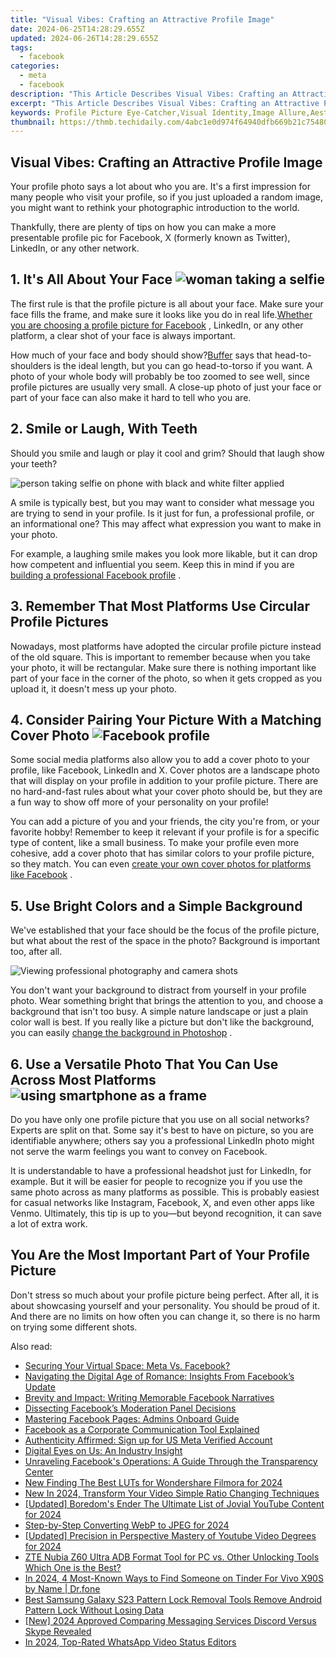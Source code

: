 ```yaml
---
title: "Visual Vibes: Crafting an Attractive Profile Image"
date: 2024-06-25T14:28:29.655Z
updated: 2024-06-26T14:28:29.655Z
tags:
  - facebook
categories:
  - meta
  - facebook
description: "This Article Describes Visual Vibes: Crafting an Attractive Profile Image"
excerpt: "This Article Describes Visual Vibes: Crafting an Attractive Profile Image"
keywords: Profile Picture Eye-Catcher,Visual Identity,Image Allure,Aesthetic Pics,Vivid Photos,Attractive Images,Stylish Profile Snap
thumbnail: https://thmb.techidaily.com/4abc1e0d974f64940dfb669b21c754808ce4ab1e9a63c263741b581b4fbcec72.jpg
---
```


## Visual Vibes: Crafting an Attractive Profile Image

 Your profile photo says a lot about who you are. It's a first impression for many people who visit your profile, so if you just uploaded a random image, you might want to rethink your photographic introduction to the world.

 Thankfully, there are plenty of tips on how you can make a more presentable profile pic for Facebook, X (formerly known as Twitter), LinkedIn, or any other network.

## 1\. It's All About Your Face ![woman taking a selfie](https://static1.makeuseofimages.com/wordpress/wp-content/uploads/2023/04/woman-taking-a-selfie.jpg)

 The first rule is that the profile picture is all about your face. Make sure your face fills the frame, and make sure it looks like you do in real life.[Whether you are choosing a profile picture for Facebook](https://www.makeuseof.com/how-to-choose-the-facebook-profile-picture/) , LinkedIn, or any other platform, a clear shot of your face is always important.

 How much of your face and body should show?[Buffer](https://blog.bufferapp.com/best-profile-picture-science-research-psychology) says that head-to-shoulders is the ideal length, but you can go head-to-torso if you want. A photo of your whole body will probably be too zoomed to see well, since profile pictures are usually very small. A close-up photo of just your face or part of your face can also make it hard to tell who you are.

## 2\. Smile or Laugh, With Teeth

 Should you smile and laugh or play it cool and grim? Should that laugh show your teeth?

![person taking selfie on phone with black and white filter applied](https://static1.makeuseofimages.com/wordpress/wp-content/uploads/2023/02/black-white-selfie.jpg)

 A smile is typically best, but you may want to consider what message you are trying to send in your profile. Is it just for fun, a professional profile, or an informational one? This may affect what expression you want to make in your photo.

 For example, a laughing smile makes you look more likable, but it can drop how competent and influential you seem. Keep this in mind if you are [building a professional Facebook profile](https://www.makeuseof.com/tag/manage-facebook-profile-like-professional-weekly-facebook-tips/) .

## 3\. Remember That Most Platforms Use Circular Profile Pictures

 Nowadays, most platforms have adopted the circular profile picture instead of the old square. This is important to remember because when you take your photo, it will be rectangular. Make sure there is nothing important like part of your face in the corner of the photo, so when it gets cropped as you upload it, it doesn't mess up your photo.

## 4\. Consider Pairing Your Picture With a Matching Cover Photo ![Facebook profile](https://static1.makeuseofimages.com/wordpress/wp-content/uploads/2023/08/screenshot-2023-08-13-at-10-00-29-pm.png)

 Some social media platforms also allow you to add a cover photo to your profile, like Facebook, LinkedIn and X. Cover photos are a landscape photo that will display on your profile in addition to your profile picture. There are no hard-and-fast rules about what your cover photo should be, but they are a fun way to show off more of your personality on your profile!

 You can add a picture of you and your friends, the city you're from, or your favorite hobby! Remember to keep it relevant if your profile is for a specific type of content, like a small business. To make your profile even more cohesive, add a cover photo that has similar colors to your profile picture, so they match. You can even [create your own cover photos for platforms like Facebook](https://www.makeuseof.com/tag/how-to-create-amazing-facebook-cover-pictures-for-your-timeline/) .

## 5\. Use Bright Colors and a Simple Background

 We've established that your face should be the focus of the profile picture, but what about the rest of the space in the photo? Background is important too, after all.

![Viewing professional photography and camera shots](https://static1.makeuseofimages.com/wordpress/wp-content/uploads/2022/04/Professional-headshots.jpg)

 You don't want your background to distract from yourself in your profile photo. Wear something bright that brings the attention to you, and choose a background that isn't too busy. A simple nature landscape or just a plain color wall is best. If you really like a picture but don't like the background, you can easily [change the background in Photoshop](https://www.makeuseof.com/tag/how-to-change-the-background-of-a-photo-in-photoshop/) .

## 6\. Use a Versatile Photo That You Can Use Across Most Platforms ![using smartphone as a frame](https://static1.makeuseofimages.com/wordpress/wp-content/uploads/2023/03/smartphone-as-a-frame.jpg)

 Do you have only one profile picture that you use on all social networks? Experts are split on that. Some say it's best to have on picture, so you are identifiable anywhere; others say you a professional LinkedIn photo might not serve the warm feelings you want to convey on Facebook.

 It is understandable to have a professional headshot just for LinkedIn, for example. But it will be easier for people to recognize you if you use the same photo across as many platforms as possible. This is probably easiest for casual networks like Instagram, Facebook, X, and even other apps like Venmo. Ultimately, this tip is up to you—but beyond recognition, it can save a lot of extra work.

## You Are the Most Important Part of Your Profile Picture

 Don't stress so much about your profile picture being perfect. After all, it is about showcasing yourself and your personality. You should be proud of it. And there are no limits on how often you can change it, so there is no harm on trying some different shots.


<ins class="adsbygoogle"
     style="display:block"
     data-ad-format="autorelaxed"
     data-ad-client="ca-pub-7571918770474297"
     data-ad-slot="1223367746"></ins>



<ins class="adsbygoogle"
     style="display:block"
     data-ad-client="ca-pub-7571918770474297"
     data-ad-slot="8358498916"
     data-ad-format="auto"
     data-full-width-responsive="true"></ins>

<span class="atpl-alsoreadstyle">Also read:</span>
<div><ul>
<li><a href="https://facebook.techidaily.com/securing-your-virtual-space-meta-vs-facebook/"><u>Securing Your Virtual Space: Meta Vs. Facebook?</u></a></li>
<li><a href="https://facebook.techidaily.com/navigating-the-digital-age-of-romance-insights-from-facebooks-update/"><u>Navigating the Digital Age of Romance: Insights From Facebook’s Update</u></a></li>
<li><a href="https://facebook.techidaily.com/brevity-and-impact-writing-memorable-facebook-narratives/"><u>Brevity and Impact: Writing Memorable Facebook Narratives</u></a></li>
<li><a href="https://facebook.techidaily.com/dissecting-facebooks-moderation-panel-decisions/"><u>Dissecting Facebook’s Moderation Panel Decisions</u></a></li>
<li><a href="https://facebook.techidaily.com/mastering-facebook-pages-admins-onboard-guide/"><u>Mastering Facebook Pages: Admins Onboard Guide</u></a></li>
<li><a href="https://facebook.techidaily.com/facebook-as-a-corporate-communication-tool-explained/"><u>Facebook as a Corporate Communication Tool Explained</u></a></li>
<li><a href="https://facebook.techidaily.com/authenticity-affirmed-sign-up-for-us-meta-verified-account/"><u>Authenticity Affirmed: Sign up for US Meta Verified Account</u></a></li>
<li><a href="https://facebook.techidaily.com/digital-eyes-on-us-an-industry-insight/"><u>Digital Eyes on Us: An Industry Insight</u></a></li>
<li><a href="https://facebook.techidaily.com/unraveling-facebooks-operations-a-guide-through-the-transparency-center/"><u>Unraveling Facebook's Operations: A Guide Through the Transparency Center</u></a></li>
<li><a href="https://ai-video-editing.techidaily.com/new-finding-the-best-luts-for-wondershare-filmora-for-2024/"><u>New Finding The Best LUTs for Wondershare Filmora for 2024</u></a></li>
<li><a href="https://ai-video-apps.techidaily.com/new-in-2024-transform-your-video-simple-ratio-changing-techniques/"><u>New In 2024, Transform Your Video Simple Ratio Changing Techniques</u></a></li>
<li><a href="https://facebook-video-share.techidaily.com/updated-boredoms-ender-the-ultimate-list-of-jovial-youtube-content-for-2024/"><u>[Updated] Boredom's Ender  The Ultimate List of Jovial YouTube Content for 2024</u></a></li>
<li><a href="https://extra-guidance.techidaily.com/step-by-step-converting-webp-to-jpeg-for-2024/"><u>Step-by-Step  Converting WebP to JPEG for 2024</u></a></li>
<li><a href="https://youtube-web.techidaily.com/ed-precision-in-perspective-mastery-of-youtube-video-degrees-for-2024/"><u>[Updated] Precision in Perspective  Mastery of Youtube Video Degrees for 2024</u></a></li>
<li><a href="https://bypass-frp.techidaily.com/zte-nubia-z60-ultra-adb-format-tool-for-pc-vs-other-unlocking-tools-which-one-is-the-best-by-drfone-android/"><u>ZTE Nubia Z60 Ultra ADB Format Tool for PC vs. Other Unlocking Tools Which One is the Best?</u></a></li>
<li><a href="https://location-social.techidaily.com/in-2024-4-most-known-ways-to-find-someone-on-tinder-for-vivo-x90s-by-name-drfone-by-drfone-virtual-android/"><u>In 2024, 4 Most-Known Ways to Find Someone on Tinder For Vivo X90S by Name | Dr.fone</u></a></li>
<li><a href="https://android-unlock.techidaily.com/best-samsung-galaxy-s23-pattern-lock-removal-tools-remove-android-pattern-lock-without-losing-data-by-drfone-android/"><u>Best Samsung Galaxy S23 Pattern Lock Removal Tools Remove Android Pattern Lock Without Losing Data</u></a></li>
<li><a href="https://discord-videos.techidaily.com/new-2024-approved-comparing-messaging-services-discord-versus-skype-revealed/"><u>[New] 2024 Approved  Comparing Messaging Services  Discord Versus Skype Revealed</u></a></li>
<li><a href="https://smart-video-editing.techidaily.com/in-2024-top-rated-whatsapp-video-status-editors/"><u>In 2024, Top-Rated WhatsApp Video Status Editors</u></a></li>
</ul></div>
